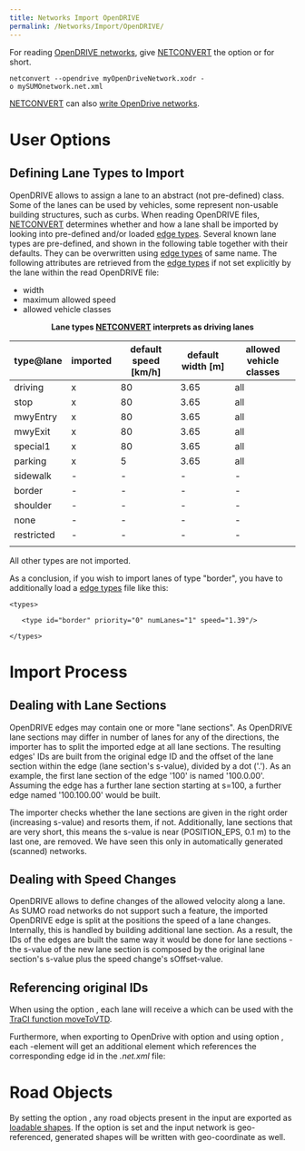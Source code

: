 ```yaml
---
title: Networks Import OpenDRIVE
permalink: /Networks/Import/OpenDRIVE/
---
```


For reading [OpenDRIVE networks](http://www.opendrive.org/), give
[NETCONVERT](NETCONVERT.md) the option  or  for short.

`netconvert --opendrive myOpenDriveNetwork.xodr -o mySUMOnetwork.net.xml`

[NETCONVERT](NETCONVERT.md) can also [write OpenDrive
networks](Networks/Further_Outputs#OpenDRIVE_Road_Networks.md).

# User Options

## Defining Lane Types to Import

OpenDRIVE allows to assign a lane to an abstract (not pre-defined)
class. Some of the lanes can be used by vehicles, some represent
non-usable building structures, such as curbs. When reading OpenDRIVE
files, [NETCONVERT](NETCONVERT.md) determines whether and how a
lane shall be imported by looking into pre-defined and/or loaded [edge
types](Networks/Building_Networks_from_own_XML-descriptions#Type_Descriptions.md).
Several known lane types are pre-defined, and shown in the following
table together with their defaults. They can be overwritten using [edge
types](Networks/Building_Networks_from_own_XML-descriptions#Type_Descriptions.md)
of same name. The following attributes are retrieved from the [edge
types](Networks/Building_Networks_from_own_XML-descriptions#Type_Descriptions.md)
if not set explicitly by the lane within the read OpenDRIVE file:

  - width
  - maximum allowed speed
  - allowed vehicle classes

<center>

**Lane types [NETCONVERT](NETCONVERT.md) interprets as driving
lanes**

</center>

| type@lane  | imported | default speed \[km/h\] | default width \[m\] | allowed vehicle classes |
| ---------- | -------- | ---------------------- | ------------------- | ----------------------- |
| driving    | x        | 80                     | 3.65                | all                     |
| stop       | x        | 80                     | 3.65                | all                     |
| mwyEntry   | x        | 80                     | 3.65                | all                     |
| mwyExit    | x        | 80                     | 3.65                | all                     |
| special1   | x        | 80                     | 3.65                | all                     |
| parking    | x        | 5                      | 3.65                | all                     |
| sidewalk   | \-       | \-                     | \-                  | \-                      |
| border     | \-       | \-                     | \-                  | \-                      |
| shoulder   | \-       | \-                     | \-                  | \-                      |
| none       | \-       | \-                     | \-                  | \-                      |
| restricted | \-       | \-                     | \-                  | \-                      |
|            |          |                        |                     |                         |

All other types are not imported.

As a conclusion, if you wish to import lanes of type
"<span class="inlxml">border</span>", you have to additionally load a
[edge
types](Networks/Building_Networks_from_own_XML-descriptions#Type_Descriptions.md)
file like this:

    <types>

       <type id="border" priority="0" numLanes="1" speed="1.39"/>

    </types>

# Import Process

## Dealing with Lane Sections

OpenDRIVE edges may contain one or more "lane sections". As OpenDRIVE
lane sections may differ in number of lanes for any of the directions,
the importer has to split the imported edge at all lane sections. The
resulting edges' IDs are built from the original edge ID and the offset
of the lane section within the edge (lane section's
<span class="inlxml">s</span>-value), divided by a dot ('.'). As an
example, the first lane section of the edge '100' is named '100.0.00'.
Assuming the edge has a further lane section starting at
<span class="inlxml">s</span>=100, a further edge named '100.100.00'
would be built.

The importer checks whether the lane sections are given in the right
order (increasing <span class="inlxml">s</span>-value) and resorts them,
if not. Additionally, lane sections that are very short, this means the
<span class="inlxml">s</span>-value is near (POSITION_EPS, 0.1 m) to
the last one, are removed. We have seen this only in automatically
generated (scanned) networks.

## Dealing with Speed Changes

OpenDRIVE allows to define changes of the allowed velocity along a lane.
As SUMO road networks do not support such a feature, the imported
OpenDRIVE edge is split at the positions the speed of a lane changes.
Internally, this is handled by building additional lane section. As a
result, the IDs of the edges are built the same way it would be done for
lane sections - the <span class="inlxml">s</span>-value of the new lane
section is composed by the original lane section's
<span class="inlxml">s</span>-value plus the speed change's
<span class="inlxml">sOffset</span>-value.

## Referencing original IDs

When using the option , each lane will receive a  which can be used with
the [TraCI function moveToVTD](TraCI/Change_Vehicle_State.md).

Furthermore, when exporting to OpenDrive with option  and using option ,
each -element will get an additional element which references the
corresponding edge id in the *.net.xml* file:

<userData sumoId="sumo_edge_id"/>

# Road Objects

By setting the option , any road objects present in the input are
exported as [loadable shapes](Simulation/Shapes.md). If the
option  is set and the input network is geo-referenced, generated shapes
will be written with geo-coordinate as well.